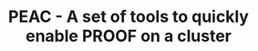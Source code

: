 ---
layout: default
title: PEAC - A set of tools to quickly enable PROOF on a cluster
authors: Gerri Ganis and Martin Vala
type: CHEP2012
www: https://indico.cern.ch/contributionDisplay.py?contribId=169&confId=149557
---